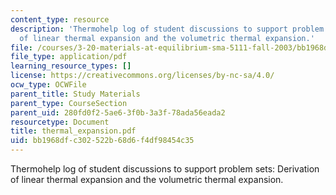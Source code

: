 ```yaml
---
content_type: resource
description: 'Thermohelp log of student discussions to support problem sets: Derivation
  of linear thermal expansion and the volumetric thermal expansion.'
file: /courses/3-20-materials-at-equilibrium-sma-5111-fall-2003/bb1968dfc302522b68d6f4df98454c35_thermal_expansion.pdf
file_type: application/pdf
learning_resource_types: []
license: https://creativecommons.org/licenses/by-nc-sa/4.0/
ocw_type: OCWFile
parent_title: Study Materials
parent_type: CourseSection
parent_uid: 280fd0f2-5ae6-3f0b-3a3f-78ada56eada2
resourcetype: Document
title: thermal_expansion.pdf
uid: bb1968df-c302-522b-68d6-f4df98454c35
---
```

Thermohelp log of student discussions to support problem sets: Derivation of linear thermal expansion and the volumetric thermal expansion.